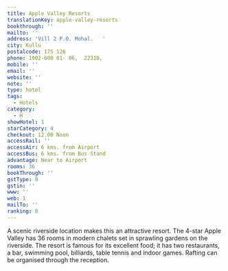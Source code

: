 ```yaml
---
title: Apple Valley Resorts
translationKey: apple-valley-resorts
bookthrough: ''
mailto: ''
address: 'Vill 2 P.O. Mohal.   '
city: Kullu
postalcode: 175 126
phone: 1902-600 01- 06,  22310,
mobile: ''
email: ''
website: ''
note: ''
type: hotel
tags:
  - Hotels
category:
  - H
showHotel: 1
starCategory: 4
checkout: 12.00 Noon
accessRail: ''
accessAir: 6 kms. from Airport
accessBus: 6 kms. from Bus Stand
advantage: Near to Airport
rooms: 36
bookThrough: ''
gstType: 0
gstin: ''
www: ''
web: 1
mailTo: ''
ranking: 0
---
```







A scenic riverside location makes this an attractive resort. The 4-star Apple Valley has 36 rooms in modern chalets set in sprawling gardens on the riverside. The resort is famous for its excellent food; it has two restaurants, a bar, swimming pool, billiards, table tennis and indoor games. Rafting can be organised through the reception.